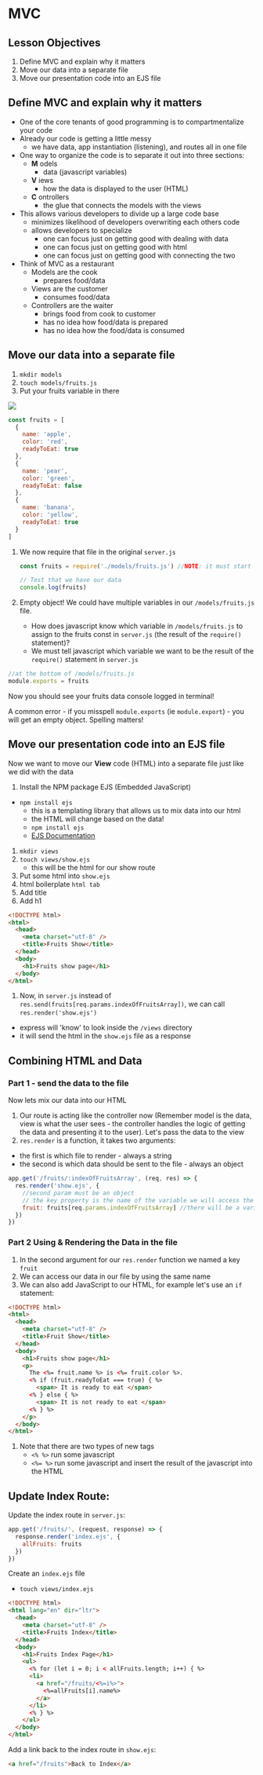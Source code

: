 # MVC

## Lesson Objectives

1. Define MVC and explain why it matters
1. Move our data into a separate file
1. Move our presentation code into an EJS file

## Define MVC and explain why it matters

- One of the core tenants of good programming is to compartmentalize your code
- Already our code is getting a little messy
  - we have data, app instantiation (listening), and routes all in one file
- One way to organize the code is to separate it out into three sections:
  - **M** odels
    - data (javascript variables)
  - **V** iews
    - how the data is displayed to the user (HTML)
  - **C** ontrollers
    - the glue that connects the models with the views
- This allows various developers to divide up a large code base
  - minimizes likelihood of developers overwriting each others code
  - allows developers to specialize
    - one can focus just on getting good with dealing with data
    - one can focus just on getting good with html
    - one can focus just on getting good with connecting the two
- Think of MVC as a restaurant
  - Models are the cook
    - prepares food/data
  - Views are the customer
    - consumes food/data
  - Controllers are the waiter
    - brings food from cook to customer
    - has no idea how food/data is prepared
    - has no idea how the food/data is consumed

## Move our data into a separate file

1. `mkdir models`
1. `touch models/fruits.js`
1. Put your fruits variable in there

![](https://i.imgur.com/lWb05b4.png)

```javascript
const fruits = [
  {
    name: 'apple',
    color: 'red',
    readyToEat: true
  },
  {
    name: 'pear',
    color: 'green',
    readyToEat: false
  },
  {
    name: 'banana',
    color: 'yellow',
    readyToEat: true
  }
]
```

1.  We now require that file in the original `server.js`

    ```javascript
    const fruits = require('./models/fruits.js') //NOTE: it must start with ./ if it's just a file, not an NPM package

    // Test that we have our data
    console.log(fruits)
    ```

1.  Empty object! We could have multiple variables in our `/models/fruits.js` file.

    - How does javascript know which variable in `/models/fruits.js` to assign to the fruits const in `server.js` (the result of the `require()` statement)?
    - We must tell javascript which variable we want to be the result of the `require()` statement in `server.js`

```js
//at the bottom of /models/fruits.js
module.exports = fruits
```

Now you should see your fruits data console logged in terminal!

A common error - if you misspell `module.exports` (ie `module.export`) - you will get an empty object. Spelling matters!

## Move our presentation code into an EJS file

Now we want to move our **View** code (HTML) into a separate file just like we did with the data

1. Install the NPM package EJS (Embedded JavaScript)

- `npm install ejs`
  - this is a templating library that allows us to mix data into our html
  - the HTML will change based on the data!
  - `npm install ejs`
  - [EJS Documentation](https://ejs.co/)

1. `mkdir views`
1. `touch views/show.ejs`
   - this will be the html for our show route
1. Put some html into `show.ejs`
1. html boilerplate `html tab`
1. Add title
1. Add h1

```html
<!DOCTYPE html>
<html>
  <head>
    <meta charset="utf-8" />
    <title>Fruits Show</title>
  </head>
  <body>
    <h1>Fruits show page</h1>
  </body>
</html>
```

1. Now, in `server.js` instead of `res.send(fruits[req.params.indexOfFruitsArray])`, we can call `res.render('show.ejs')`

- express will 'know' to look inside the `/views` directory
- it will send the html in the `show.ejs` file as a response

## Combining HTML and Data

### Part 1 - send the data to the file

Now lets mix our data into our HTML

1. Our route is acting like the controller now (Remember model is the data, view is what the user sees - the controller handles the logic of getting the data and presenting it to the user). Let's pass the data to the view
1. `res.render` is a function, it takes two arguments:

- the first is which file to render - always a string
- the second is which data should be sent to the file - always an object

```javascript
app.get('/fruits/:indexOfFruitsArray', (req, res) => {
  res.render('show.ejs', {
    //second param must be an object
    // the key property is the name of the variable we will access the data in our file
    fruit: fruits[req.params.indexOfFruitsArray] //there will be a variable available inside the ejs file called fruit, its value is fruits[req.params.indexOfFruitsArray]
  })
})
```

### Part 2 Using & Rendering the Data in the file

1. In the second argument for our `res.render` function we named a key `fruit`
1. We can access our data in our file by using the same name
1. We can also add JavaScript to our HTML, for example let's use an `if` statement:

```html
<!DOCTYPE html>
<html>
  <head>
    <meta charset="utf-8" />
    <title>Fruit Show</title>
  </head>
  <body>
    <h1>Fruits show page</h1>
    <p>
      The <%= fruit.name %> is <%= fruit.color %>. 
      <% if (fruit.readyToEat === true) { %>
        <span> It is ready to eat </span>
      <% } else { %>
        <span> It is not ready to eat </span>
      <% } %>
    </p>
  </body>
</html>
```

1.  Note that there are two types of new tags
    - `<% %>` run some javascript
    - `<%= %>` run some javascript and insert the result of the javascript into the HTML

## Update Index Route:

Update the index route in `server.js`:

```javascript
app.get('/fruits/', (request, response) => {
  response.render('index.ejs', {
    allFruits: fruits
  })
})
```

Create an `index.ejs` file

- `touch views/index.ejs`

```html
<!DOCTYPE html>
<html lang="en" dir="ltr">
  <head>
    <meta charset="utf-8" />
    <title>Fruits Index</title>
  </head>
  <body>
    <h1>Fruits Index Page</h1>
    <ul>
      <% for (let i = 0; i < allFruits.length; i++) { %>
      <li>
        <a href="/fruits/<%=i%>">
          <%=allFruits[i].name%>
        </a>
      </li>
      <% } %>
    </ul>
  </body>
</html>
```

Add a link back to the index route in `show.ejs`:

```html
<a href="/fruits">Back to Index</a>
```
